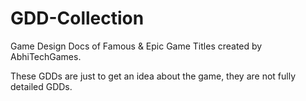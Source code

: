 # GDD-Collection
Game Design Docs of Famous &amp; Epic Game Titles created by AbhiTechGames.

These GDDs are just to get an idea about the game, they are not fully detailed GDDs.
